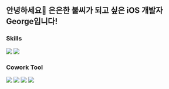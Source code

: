 ## 안녕하세요👋 은은한 불씨가 되고 싶은 iOS 개발자 George입니다!

### Skills </br>
<img src="https://img.shields.io/badge/swift-0080FF?style=flat-square&logo=Swift&logoColor=white"/>
<img src="https://img.shields.io/badge/Uikit-100000?style=flat-square&logo=Uikit&logoColor=white"/>

### Cowork Tool </br>
<img src="https://img.shields.io/badge/Github-100000?style=flat-square&logo=Github&logoColor=white"/>
<img src="https://img.shields.io/badge/Notion-EEE6C4?style=flat-square&logo=Notion&logoColor=white"/>
<img src="https://img.shields.io/badge/Slack-4A154B?style=flat-square&logo=Slack&logoColor=white"/>
<img src="https://img.shields.io/badge/Figma-FF0000?style=flat-square&logo=Figma&logoColor=white"/>

